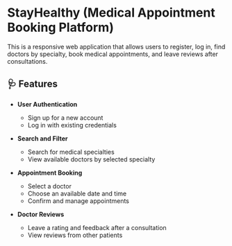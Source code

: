 # StayHealthy (Medical Appointment Booking Platform)

This is a responsive web application that allows users to register, log in, find doctors by specialty, book medical appointments, and leave reviews after consultations.

## 🩺 Features

- **User Authentication**
  - Sign up for a new account
  - Log in with existing credentials

- **Search and Filter**
  - Search for medical specialties
  - View available doctors by selected specialty

- **Appointment Booking**
  - Select a doctor
  - Choose an available date and time
  - Confirm and manage appointments

- **Doctor Reviews**
  - Leave a rating and feedback after a consultation
  - View reviews from other patients

